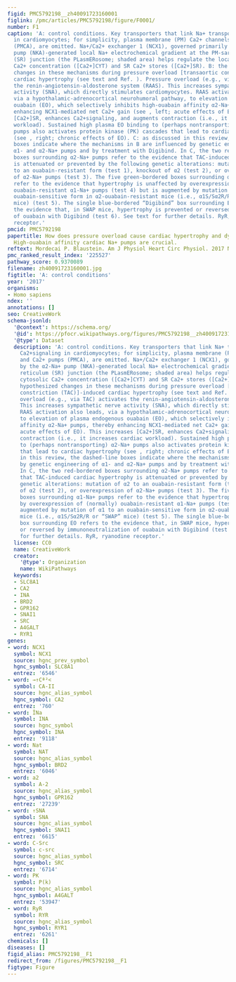 ```yaml
---
figid: PMC5792198__zh40091723160001
figlink: /pmc/articles/PMC5792198/figure/F0001/
number: F1
caption: 'A: control conditions. Key transporters that link Na+ transport to Ca2+signaling
  in cardiomyocytes; for simplicity, plasma membrane (PM) Ca2+ channels and Ca2+ pumps
  (PMCA), are omitted. Na+/Ca2+ exchanger 1 (NCX1), governed primarily by the α2-Na+
  pump (NKA)-generated local Na+ electrochemical gradient at the PM-sarcoplasmic reticulum
  (SR) junction (the PLasmERosome; shaded area) helps regulate the local cytosolic
  Ca2+ concentration ([Ca2+]CYT) and SR Ca2+ stores ([Ca2+]SR). B: the hypothesized
  changes in these mechanisms during pressure overload [transaortic constriction (TAC)]-induced
  cardiac hypertrophy (see text and Ref. ). Pressure overload (e.g., via TAC) activates
  the renin-angiotensin-aldosterone system (RAAS). This increases sympathetic nerve
  activity (SNA), which directly stimulates cardiomyocytes. RAAS activation also leads,
  via a hypothalamic-adrenocortical neurohumoral pathway, to elevation of plasma endogenous
  ouabain (EO), which selectively inhibits high-ouabain affinity α2-Na+ pumps, thereby
  enhancing NCX1-mediated net Ca2+ gain (see , left; acute effects of EO). This increases
  [Ca2+]SR, enhances Ca2+signaling, and augments contraction (i.e., it increases cardiac
  workload). Sustained high plasma EO binding to (perhaps nontransporting) α2-Na+
  pumps also activates protein kinase (PK) cascades that lead to cardiac hypertrophy
  (see , right; chronic effects of EO). C: as discussed in this review, the dashed-line
  boxes indicate where the mechanisms in B are influenced by genetic engineering of
  α1- and α2-Na+ pumps and by treatment with Digibind. In C, the two red-bordered
  boxes surrounding α2-Na+ pumps refer to the evidence that TAC-induced cardiac hypertrophy
  is attenuated or prevented by the following genetic alterations: mutation of α2
  to an ouabain-resistant form (test 1), knockout of α2 (test 2), or overexpression
  of α2-Na+ pumps (test 3). The five green-bordered boxes surrounding α1-Na+ pumps
  refer to the evidence that hypertrophy is unaffected by overexpression of (normally)
  ouabain-resistant α1-Na+ pumps (test 4) but is augmented by mutation of α1 to an
  ouabain-sensitive form in α2-ouabain-resistant mice (i.e., α1S/Sα2R/R or “SWAP”
  mice) (test 5). The single blue-bordered “Digibind” box surrounding EO refers to
  the evidence that, in SWAP mice, hypertrophy is prevented or reversed by immunoneutralization
  of ouabain with Digibind (test 6). See text for further details. RyR, ryanodine
  receptor.'
pmcid: PMC5792198
papertitle: How does pressure overload cause cardiac hypertrophy and dysfunction?
  High-ouabain affinity cardiac Na+ pumps are crucial.
reftext: Mordecai P. Blaustein. Am J Physiol Heart Circ Physiol. 2017 Nov 1;313(5):H919-H930.
pmc_ranked_result_index: '225527'
pathway_score: 0.9370089
filename: zh40091723160001.jpg
figtitle: 'A: control conditions'
year: '2017'
organisms:
- Homo sapiens
ndex: ''
annotations: []
seo: CreativeWork
schema-jsonld:
  '@context': https://schema.org/
  '@id': https://pfocr.wikipathways.org/figures/PMC5792198__zh40091723160001.html
  '@type': Dataset
  description: 'A: control conditions. Key transporters that link Na+ transport to
    Ca2+signaling in cardiomyocytes; for simplicity, plasma membrane (PM) Ca2+ channels
    and Ca2+ pumps (PMCA), are omitted. Na+/Ca2+ exchanger 1 (NCX1), governed primarily
    by the α2-Na+ pump (NKA)-generated local Na+ electrochemical gradient at the PM-sarcoplasmic
    reticulum (SR) junction (the PLasmERosome; shaded area) helps regulate the local
    cytosolic Ca2+ concentration ([Ca2+]CYT) and SR Ca2+ stores ([Ca2+]SR). B: the
    hypothesized changes in these mechanisms during pressure overload [transaortic
    constriction (TAC)]-induced cardiac hypertrophy (see text and Ref. ). Pressure
    overload (e.g., via TAC) activates the renin-angiotensin-aldosterone system (RAAS).
    This increases sympathetic nerve activity (SNA), which directly stimulates cardiomyocytes.
    RAAS activation also leads, via a hypothalamic-adrenocortical neurohumoral pathway,
    to elevation of plasma endogenous ouabain (EO), which selectively inhibits high-ouabain
    affinity α2-Na+ pumps, thereby enhancing NCX1-mediated net Ca2+ gain (see , left;
    acute effects of EO). This increases [Ca2+]SR, enhances Ca2+signaling, and augments
    contraction (i.e., it increases cardiac workload). Sustained high plasma EO binding
    to (perhaps nontransporting) α2-Na+ pumps also activates protein kinase (PK) cascades
    that lead to cardiac hypertrophy (see , right; chronic effects of EO). C: as discussed
    in this review, the dashed-line boxes indicate where the mechanisms in B are influenced
    by genetic engineering of α1- and α2-Na+ pumps and by treatment with Digibind.
    In C, the two red-bordered boxes surrounding α2-Na+ pumps refer to the evidence
    that TAC-induced cardiac hypertrophy is attenuated or prevented by the following
    genetic alterations: mutation of α2 to an ouabain-resistant form (test 1), knockout
    of α2 (test 2), or overexpression of α2-Na+ pumps (test 3). The five green-bordered
    boxes surrounding α1-Na+ pumps refer to the evidence that hypertrophy is unaffected
    by overexpression of (normally) ouabain-resistant α1-Na+ pumps (test 4) but is
    augmented by mutation of α1 to an ouabain-sensitive form in α2-ouabain-resistant
    mice (i.e., α1S/Sα2R/R or “SWAP” mice) (test 5). The single blue-bordered “Digibind”
    box surrounding EO refers to the evidence that, in SWAP mice, hypertrophy is prevented
    or reversed by immunoneutralization of ouabain with Digibind (test 6). See text
    for further details. RyR, ryanodine receptor.'
  license: CC0
  name: CreativeWork
  creator:
    '@type': Organization
    name: WikiPathways
  keywords:
  - SLC8A1
  - CA2
  - INA
  - BRD2
  - GPR162
  - SNAI1
  - SRC
  - A4GALT
  - RYR1
genes:
- word: NCX1
  symbol: NCX1
  source: hgnc_prev_symbol
  hgnc_symbol: SLC8A1
  entrez: '6546'
- word: →↑Cª²<
  symbol: CA-II
  source: hgnc_alias_symbol
  hgnc_symbol: CA2
  entrez: '760'
- word: ÎNa
  symbol: INA
  source: hgnc_symbol
  hgnc_symbol: INA
  entrez: '9118'
- word: Nat
  symbol: NAT
  source: hgnc_alias_symbol
  hgnc_symbol: BRD2
  entrez: '6046'
- word: a2
  symbol: A-2
  source: hgnc_alias_symbol
  hgnc_symbol: GPR162
  entrez: '27239'
- word: ↑SNA
  symbol: SNA
  source: hgnc_alias_symbol
  hgnc_symbol: SNAI1
  entrez: '6615'
- word: C-Src
  symbol: c-src
  source: hgnc_alias_symbol
  hgnc_symbol: SRC
  entrez: '6714'
- word: PK
  symbol: P(k)
  source: hgnc_alias_symbol
  hgnc_symbol: A4GALT
  entrez: '53947'
- word: RyR
  symbol: RYR
  source: hgnc_alias_symbol
  hgnc_symbol: RYR1
  entrez: '6261'
chemicals: []
diseases: []
figid_alias: PMC5792198__F1
redirect_from: /figures/PMC5792198__F1
figtype: Figure
---
```

